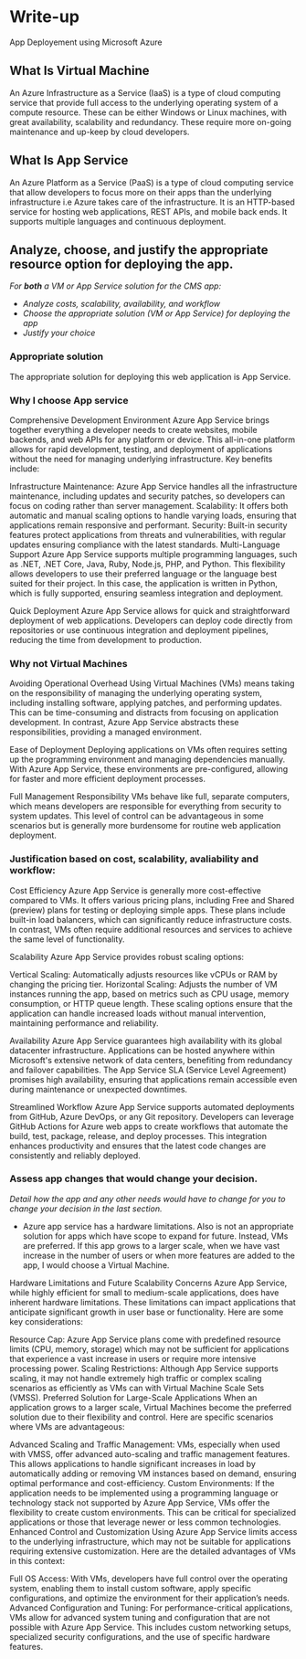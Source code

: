 # Write-up
App Deployement using Microsoft Azure

## What Is Virtual Machine
An Azure Infrastructure as a Service (IaaS) is a type of cloud computing service that provide full access to the underlying operating system of a compute resource. These can be either Windows or Linux machines, with great availability, scalability and redundancy. These require more on-going maintenance and up-keep by cloud developers.

## What Is App Service
An Azure Platform as a Service (PaaS) is a type of cloud computing service that allow developers to focus more on their apps than the underlying infrastructure i.e Azure takes care of the infrastructure. It is an HTTP-based service for hosting web applications, REST APIs, and mobile back ends. It supports multiple languages and continuous deployment.


## Analyze, choose, and justify the appropriate resource option for deploying the app.

*For **both** a VM or App Service solution for the CMS app:*
- *Analyze costs, scalability, availability, and workflow*
- *Choose the appropriate solution (VM or App Service) for deploying the app*
- *Justify your choice*

### Appropriate solution
The appropriate solution for deploying this web application is App Service.

### Why I choose App service
Comprehensive Development Environment
Azure App Service brings together everything a developer needs to create websites, mobile backends, and web APIs for any platform or device. This all-in-one platform allows for rapid development, testing, and deployment of applications without the need for managing underlying infrastructure. Key benefits include:

Infrastructure Maintenance: Azure App Service handles all the infrastructure maintenance, including updates and security patches, so developers can focus on coding rather than server management.
Scalability: It offers both automatic and manual scaling options to handle varying loads, ensuring that applications remain responsive and performant.
Security: Built-in security features protect applications from threats and vulnerabilities, with regular updates ensuring compliance with the latest standards.
Multi-Language Support
Azure App Service supports multiple programming languages, such as .NET, .NET Core, Java, Ruby, Node.js, PHP, and Python. This flexibility allows developers to use their preferred language or the language best suited for their project. In this case, the application is written in Python, which is fully supported, ensuring seamless integration and deployment.

Quick Deployment
Azure App Service allows for quick and straightforward deployment of web applications. Developers can deploy code directly from repositories or use continuous integration and deployment pipelines, reducing the time from development to production.

### Why not Virtual Machines
Avoiding Operational Overhead
Using Virtual Machines (VMs) means taking on the responsibility of managing the underlying operating system, including installing software, applying patches, and performing updates. This can be time-consuming and distracts from focusing on application development. In contrast, Azure App Service abstracts these responsibilities, providing a managed environment.

Ease of Deployment
Deploying applications on VMs often requires setting up the programming environment and managing dependencies manually. With Azure App Service, these environments are pre-configured, allowing for faster and more efficient deployment processes.

Full Management Responsibility
VMs behave like full, separate computers, which means developers are responsible for everything from security to system updates. This level of control can be advantageous in some scenarios but is generally more burdensome for routine web application deployment.

### Justification based on cost, scalability, avaliability and workflow:

Cost Efficiency
Azure App Service is generally more cost-effective compared to VMs. It offers various pricing plans, including Free and Shared (preview) plans for testing or deploying simple apps. These plans include built-in load balancers, which can significantly reduce infrastructure costs. In contrast, VMs often require additional resources and services to achieve the same level of functionality.

Scalability
Azure App Service provides robust scaling options:

Vertical Scaling: Automatically adjusts resources like vCPUs or RAM by changing the pricing tier.
Horizontal Scaling: Adjusts the number of VM instances running the app, based on metrics such as CPU usage, memory consumption, or HTTP queue length.
These scaling options ensure that the application can handle increased loads without manual intervention, maintaining performance and reliability.

Availability
Azure App Service guarantees high availability with its global datacenter infrastructure. Applications can be hosted anywhere within Microsoft's extensive network of data centers, benefiting from redundancy and failover capabilities. The App Service SLA (Service Level Agreement) promises high availability, ensuring that applications remain accessible even during maintenance or unexpected downtimes.

Streamlined Workflow
Azure App Service supports automated deployments from GitHub, Azure DevOps, or any Git repository. Developers can leverage GitHub Actions for Azure web apps to create workflows that automate the build, test, package, release, and deploy processes. This integration enhances productivity and ensures that the latest code changes are consistently and reliably deployed. 

### Assess app changes that would change your decision.

*Detail how the app and any other needs would have to change for you to change your decision in the last section.* 

- Azure app service has a hardware limitations. Also is not an appropriate solution for apps which have scope to expand for future. Instead, VMs are preferred. If this app grows to a larger scale, when we have vast increase in the number of users or when more features are added to the app, I would choose a Virtual Machine.

Hardware Limitations and Future Scalability Concerns
Azure App Service, while highly efficient for small to medium-scale applications, does have inherent hardware limitations. These limitations can impact applications that anticipate significant growth in user base or functionality. Here are some key considerations:

Resource Cap: Azure App Service plans come with predefined resource limits (CPU, memory, storage) which may not be sufficient for applications that experience a vast increase in users or require more intensive processing power.
Scaling Restrictions: Although App Service supports scaling, it may not handle extremely high traffic or complex scaling scenarios as efficiently as VMs can with Virtual Machine Scale Sets (VMSS).
Preferred Solution for Large-Scale Applications
When an application grows to a larger scale, Virtual Machines become the preferred solution due to their flexibility and control. Here are specific scenarios where VMs are advantageous:

Advanced Scaling and Traffic Management: VMs, especially when used with VMSS, offer advanced auto-scaling and traffic management features. This allows applications to handle significant increases in load by automatically adding or removing VM instances based on demand, ensuring optimal performance and cost-efficiency.
Custom Environments: If the application needs to be implemented using a programming language or technology stack not supported by Azure App Service, VMs offer the flexibility to create custom environments. This can be critical for specialized applications or those that leverage newer or less common technologies.
Enhanced Control and Customization
Using Azure App Service limits access to the underlying infrastructure, which may not be suitable for applications requiring extensive customization. Here are the detailed advantages of VMs in this context:

Full OS Access: With VMs, developers have full control over the operating system, enabling them to install custom software, apply specific configurations, and optimize the environment for their application’s needs.
Advanced Configuration and Tuning: For performance-critical applications, VMs allow for advanced system tuning and configuration that are not possible with Azure App Service. This includes custom networking setups, specialized security configurations, and the use of specific hardware features.
